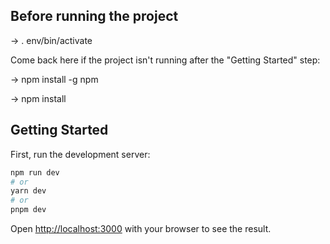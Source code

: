 ## Before running the project
-> . env/bin/activate  

Come back here if the project isn't running after the "Getting Started" step:  

-> npm install -g npm  

-> npm install  


## Getting Started

First, run the development server:

```bash
npm run dev
# or
yarn dev
# or
pnpm dev
```

Open [http://localhost:3000](http://localhost:3000) with your browser to see the result.

